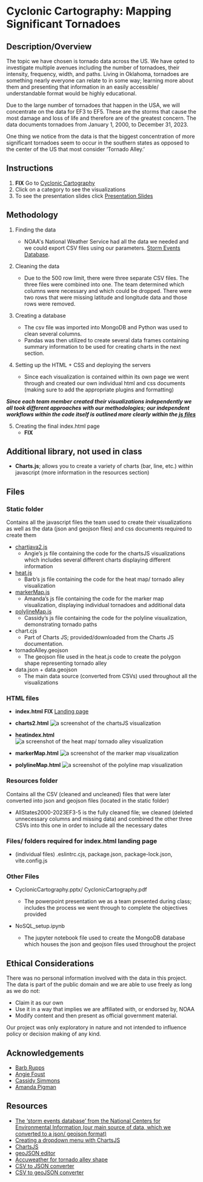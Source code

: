# Cyclonic Cartography: Mapping Significant Tornadoes

## Description/Overview
The topic we have chosen is tornado data across the US. We have opted to investigate multiple avenues including the number of tornadoes, their intensity, frequency, width, and paths. Living in Oklahoma, tornadoes are something nearly everyone can relate to in some way; learning more about them and presenting that information in an easily accessible/ understandable format would be highly educational.

Due to the large number of tornadoes that happen in the USA, we will concentrate on the data for EF3 to EF5. These are the storms that cause the most damage and loss of life and therefore are of the greatest concern. The data documents tornadoes from January 1, 2000, to December 31, 2023.

One thing we notice from the data is that the biggest concentration of more significant tornadoes seem to occur in the southern states as opposed to the center of the US that most consider ‘Tornado Alley.’

## Instructions
1. **FIX** Go to <a href="https://brupps.github.io/project_3/">Cyclonic Cartography</a>
2. Click on a category to see the visualizations
3. To see the presentation slides click <a href="https://github.com/brupps/Cyclonic_Cartography/blob/main/CyclonicCartography.pdf">Presentation Slides</a>

## Methodology
1. Finding the data
	- NOAA's National Weather Service had all the data we needed and we could export CSV files using our parameters. <a href="https://www.ncdc.noaa.gov/stormevents/">Storm Events Database</a>.

2. Cleaning the data
	- Due to the 500 row limit, there were three separate CSV files. The three files were combined into one. The team determined which columns were necessary and which could be dropped. There were two rows that were missing latitude and longitude data and those rows were removed. 

3. Creating a database
	- The csv file was imported into MongoDB and Python was used to clean several columns.
	- Pandas was then utilized to create several data frames containing summary information to be used for creating charts in the next section.

4. Setting up the HTML + CSS and deploying the servers
	- Since each visualization is contained within its own page we went through and created our own individual html and css documents (making sure to add the appropriate plugins and formatting)

***Since each team member created their visualizations independently we all took different approaches with our methodologies; our independent workflows within the code itself is outlined more clearly within the <a href="https://github.com/brupps/Cyclonic_Cartography/tree/main/static">js files</a>***

5. Creating the final index.html page
   	- **FIX**


## Additional library, not used in class
- **Charts.js**; allows you to create a variety of charts (bar, line, etc.) within javascript (more information in the resources section)


## Files
### Static folder

Contains all the javascript files the team used to create their visualizations as well as the data (json and geojson files) and css documents required to create them
- <a href="https://github.com/brupps/Cyclonic_Cartography/blob/main/static/chartjava2.js">chartjava2.js</a>
	- Angie’s js file containing the code for the chartsJS visualizations which includes several different charts displaying different information
- <a href="https://github.com/brupps/Cyclonic_Cartography/blob/main/static/heat.js">heat.js </a>
	- Barb’s js file containing the code for the heat map/ tornado alley visualization
- <a href="https://github.com/brupps/Cyclonic_Cartography/blob/main/static/markerMap.js">markerMap.js </a>
	- Amanda’s js file containing the code for the marker map visualization, displaying individual tornadoes and additional data
- <a href="https://github.com/brupps/Cyclonic_Cartography/blob/main/static/polylineMap.js">polylineMap.js </a>
	- Cassidy’s js file containing the code for the polyline visualization, demonstrating tornado paths
- chart.cjs
	- Part of Charts JS; provided/downloaded from the Charts JS documentation.
- tornadoAlley.geojson
	- The geojson file used in the heat.js code to create the polygon shape representing tornado alley
- data.json + data.geojson
	- The main data source (converted from CSVs) used throughout all the visualizations 

### HTML files

- **index.html**
**FIX** [Landing page](https://brupps.github.io/project_3/)

- **charts2.html**
![a screenshot of the chartsJS visualization](https://github.com/brupps/Cyclonic_Cartography/blob/main/images/charts2image.PNG)

- **heatindex.html**
![a screenshot of the heat map/ tornado alley visualization](https://github.com/brupps/Cyclonic_Cartography/blob/main/images/heatIndexImage.PNG)

- **markerMap.html**
![a screenshot of the marker map visualization](https://github.com/brupps/Cyclonic_Cartography/blob/main/images/markerMapImage.PNG)

- **polylineMap.html**
![a screenshot of the polyline map visualization](https://github.com/brupps/Cyclonic_Cartography/blob/main/images/polylineMapImage.PNG)

### Resources folder

Contains all the CSV (cleaned and uncleaned) files that were later converted into json and geojson files (located in the static folder)

- AllStates2000-2023EF3-5 is the fully cleaned file; we cleaned (deleted unnecessary columns and missing data) and combined the other three CSVs into this one in order to include all the necessary dates

### Files/ folders required for index.html landing page
- (individual files) .eslintrc.cjs, package.json, package-lock.json, vite.config.js

### Other Files
- CyclonicCartography.pptx/ CyclonicCartography.pdf
	- The powerpoint presentation we as a team presented during class; includes the process we went through to complete the objectives provided

- NoSQL_setup.ipynb
	- The jupyter notebook file used to create the MongoDB database which houses the json and geojson files used throughout the project


## Ethical Considerations
There was no personal information involved with the data in this project. The data is part of the public domain and we are able to use freely as long as we do not: 
- Claim it as our own
- Use it in a way that implies we are affiliated with, or endorsed by, NOAA
- Modify content and then present as official government material.

Our project was only exploratory in nature and not intended to influence policy or decision making of any kind.


## Acknowledgements
- <a href="https://github.com/brupps">Barb Rupps</a>
- <a href="https://github.com/angiecfoust">Angie Foust </a>
- <a href="https://github.com/cassidysimmons">Cassidy Simmons </a>
- <a href="https://github.com/ASPigman">Amanda Pigman </a>


## Resources
- <a href="https://www.ncdc.noaa.gov/stormevents/listevents.jsp?eventType=%28C%29+Tornado&beginDate_mm=01&beginDate_dd=01&beginDate_yyyy=2000&endDate_mm=12&endDate_dd=31&endDate_yyyy=2010&hailfilter=0.00&tornfilter=3&windfilter=000&sort=DT&submitbutton=Search&statefips=-999%2CALL">The ‘storm events database’ from the National Centers for Environmental Information (our main source of data, which we converted to a json/ geojson format)</a>
- <a href="https://www.youtube.com/watch?v=mH6MfzUJRms">Creating a dropdown menu with ChartsJS</a>
- <a href="https://www.chartjs.org/docs/latest/samples/information.html">ChartsJS </a>
- <a href="https://geojson.io/#map=2/0/20">geoJSON editor </a>
- <a href="https://www.accuweather.com/en/severe-weather/is-tornado-alley-shifting-east/1162839">Accuweather for tornado alley shape </a>
- <a href="https://csvjson.com/csv2json">CSV to JSON converter</a>
- <a href="https://open-innovations.github.io/CSV2GeoJSON/">CSV to geoJSON converter</a>


